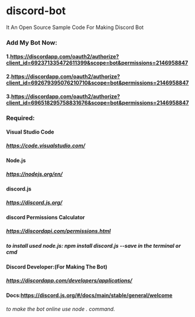 # discord-bot
It An Open Source Sample Code For Making Discord Bot


### Add My Bot Now:
#### 1.https://discordapp.com/oauth2/authorize?client_id=692371335472611399&scope=bot&permissions=2146958847
#### 2.https://discordapp.com/oauth2/authorize?client_id=692679395076210710&scope=bot&permissions=2146958847
#### 3.https://discordapp.com/oauth2/authorize?client_id=696518295758831676&scope=bot&permissions=2146958847

### Required:
#### Visual Studio Code
##### https://code.visualstudio.com/
#### Node.js
##### https://nodejs.org/en/
#### discord.js
##### https://discord.js.org/
#### discord Permissions Calculator
##### https://discordapi.com/permissions.html
##### to install used node.js: npm install discord.js --save in the terminal or cmd
#### Discord Developer:(For Making The Bot)
##### https://discordapp.com/developers/applications/

#### Docs:https://discord.js.org/#/docs/main/stable/general/welcome

###### to make the bot online use node . command.

